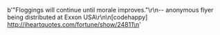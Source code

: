 b'&quot;Floggings will continue until morale improves.&quot;\r\n-- anonymous flyer being distributed at Exxon USA\r\n\n[codehappy] http://iheartquotes.com/fortune/show/24811\n'